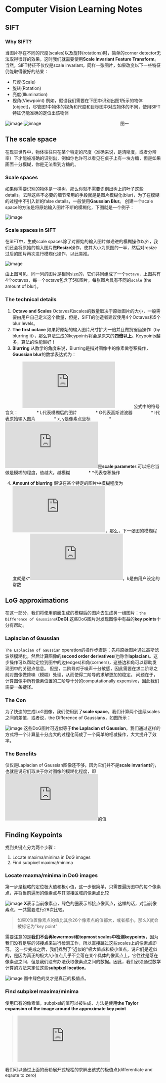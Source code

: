 # Computer Vision Learning Notes
## SIFT
### Why SIFT?
当图片存在不同的尺度(scales)以及旋转(rotations)时，简单的corner detector无法取得很好的效果，这时我们就需要使用**Scale Invariant Feature Transform**。当然，SIFT特征不仅仅是scale invariant，同样一张图片，如果改变以下一些特征仍能取得很好的结果：
* 尺度(Scale)
* 旋转(Rotation)
* 亮度(Illumination)
* 视角(Viewpoint)
例如，假设我们需要在下图中识别出图1所示的物体(object)，尽管图1中物体的视角和尺度和目标图中对应物体的不同，使用SIFT特征仍能准确的定位出该物体

![image](https://github.com/MingyuZha/Computer_Vision_Learning_Notes/raw/master/images/search_img.png) 
![image](https://github.com/MingyuZha/Computer_Vision_Learning_Notes/raw/master/images/object.png)
&emsp;&emsp;&emsp;&emsp;&emsp;&emsp;&emsp;&emsp;&emsp;&emsp;&emsp;&emsp;&emsp;&emsp;&emsp;&emsp;&emsp;&emsp;图一

## The scale space
在现实世界中，物体往往只在某个特定的尺度（准确来说，是清晰度，或者分辨率）下才能被准确的识别出，例如你也许可以看见在桌子上有一块方糖，但是如果画面十分模糊，你是无法看到方糖的。
### Scale spaces
如果你需要识别的物体是一棵树，那么你就不需要识别出树上的叶子这些details。去除这些不必要的细节常用的手段就是是图片模糊化(blur)，为了在模糊的过程中不引入新的false details，一般使用**Gaussian Blur**。
创建一个scale space的方法是将原始输入图片不断的模糊化，下图就是一个例子：

![image](https://github.com/MingyuZha/Computer_Vision_Learning_Notes/raw/master/images/scalespace.jpg)

### Scale spaces in SIFT
在SIFT中，生成scale spaces除了对原始的输入图片做递进的模糊操作以外，我们还会将原始的输入图片做**Resize**操作，使其大小为原图的一半，然后对resize过后的图片再次进行模糊化操作，以此类推。


![image](https://github.com/MingyuZha/Computer_Vision_Learning_Notes/raw/master/images/sift-octaves.jpg)

由上图可见，同一列的图片是相同size的，它们共同组成了一个```octave```，上图共有4个octaves，每一个octave包含了5张图片，每张图片具有不同的```scale``` (the amount of blur)。

### The technical details
1. **Octave and Scales**
Octaves和scales的数量取决于原始图片的大小，一般需要由用户自己定义这个数量，但是，SIFT的创造者建议使用4个Octaves和5个blur levels。
2. **The first octave**
如果将原始的输入图片尺寸扩大一倍并且做抗锯齿操作（by blurring it），那么算法生成的keypoints将会是原来的**四倍以上**。Keypoints越多，算法的性能越好！
3. **Blurring**
从数学的角度来说，Blurring是指对图像中的像素做卷积操作，**Gaussian blur**的数学表达式为：

&emsp;&emsp;&emsp;&emsp;![equation](https://latex.codecogs.com/gif.latex?L%28x%2C%20y%2C%20%5Csigma%29%20%3D%20G%28x%2C%20y%2C%20%5Csigma%29%20*%20I%28x%2C%20y%29)
&emsp;&emsp;&emsp;&emsp;公式中的符号含义：
&emsp;&emsp;&emsp;&emsp;* L代表模糊后的图片
&emsp;&emsp;&emsp;&emsp;* G代表高斯滤波器
&emsp;&emsp;&emsp;&emsp;* I代表原始输入图片
&emsp;&emsp;&emsp;&emsp;* x, y是像素点坐标
&emsp;&emsp;&emsp;&emsp;* ![sigma](https://latex.codecogs.com/gif.latex?%5Csigma)是**scale parameter**.可以把它当做是模糊的程度，值越大，越模糊
&emsp;&emsp;&emsp;&emsp;* *代表卷积操作

4. **Amount of blurring**
假设在某个特定的图片中模糊程度为![](https://latex.codecogs.com/gif.latex?%5Csigma)，那么，下一张图的模糊程度就是k*![sigma](https://latex.codecogs.com/gif.latex?%5Csigma)，k是由用户设定的常数


## LoG approximations
在这一部分，我们将使用前面生成的模糊后的图片去生成另一组图片：```the Difference of Gaussians```**(DoG)**.这些DoG图片对发现图像中有益的**key points**十分有帮助。

### Laplacian of Gaussian
```The Laplacian of Gaussian``` operation的操作步骤是：先将原始图片通过高斯滤波器模糊化，然后计算图像的**second order derivatives**(也称作**laplacian**)。这步操作可以帮助定位到图中的边(edges)和角(corners)，这些边和角可以帮助发现图中的关键点信息。
但是，二阶导对于噪声十分敏感，因此需要在求二阶导之前对图像做降噪（模糊）处理，从而使得二阶导的求解更加的稳定。
问题在于，计算图像中所有像素位置的二阶导十分的computationally expensive，因此我们需要一条捷径。

### The Con
为了快速的生成LoG图像，我们使用到了**scale space**。我们计算两个连续scales之间的差值，或者说，the Difference of Gaussians，如图所示：

![image](https://github.com/MingyuZha/Computer_Vision_Learning_Notes/raw/master/images/sift-dog-idea.jpg)
这些DoG图片可近似等于**the Laplacian of Gaussian**，我们通过这样的方式将一个计算量十分庞大的过程化简成了一个简单的相减操作，大大提升了效率。

### The Benefits
仅仅是Laplacian of Gaussian图像还不够，因为它们并不是**scale invariant**的，也就是说它们取决于你对图像的模糊化程度，即![sigma](https://latex.codecogs.com/gif.latex?%5Csigma)的值

## Finding Keypoints
找到关键点分为两个步骤：
1. Locate maxima/minima in DoG images
2. Find subpixel maxima/minima

### Locate maxma/minima in DoG images
第一步是粗略的定位极大值和极小值，这一步很简单，只需要遍历图中的每个像素点，并将当前遍历的像素点与其邻接区域的像素点比较

![image](https://github.com/MingyuZha/Computer_Vision_Learning_Notes/raw/master/images/sift-maxima-idea.jpg)
**X**表示当前像素点，绿色的圈表示邻接点像素点，这样的话，对当前像素点，一共需要进行26次比较。
> 如果X位置像素点的值比其余26个像素点的值都大，或者都小，那么X就会被标记为"key point"

需要注意的是**我们不会再lowermost和topmost scales中检测keypoints**，因为我们没有足够的邻接点来进行检测工作，所以直接跳过这些scales上的像素点即可。
这一步完成之后，我们找到了”近似的“极大值点和极小值点，说它们是近似的，是因为真正的极大/小值点几乎不会落在某个具体的像素点上，它往往是落在像素点之间，但是我们没有办法获取像素点之间的数据。因此，我们必须通过数学计算的方法来定位这些**subpixel location**。

![image](https://github.com/MingyuZha/Computer_Vision_Learning_Notes/raw/master/images/sift-maxima-subpixel.jpg)
图中绿色的叉才是真正的极值点。

### Find subpixel maxima/minima
使用已有的像素值，subpixel的值可以被生成，方法是使用**the Taylor expansion of the image around the approximate key point**

> ![eq](https://latex.codecogs.com/gif.latex?D%28%5Cmathbf%20x%29%20%3D%20D%20&plus;%20%5Cfrac%7B%5Cpartial%20D%5ET%7D%7B%5Cpartial%5Cmathbf%7Bx%7D%7D%20%5Cmathbf%7Bx%7D&plus;%20%5Cfrac%7B1%7D%7B2%7D%5Cmathbf%7Bx%7D%5ET%5Cfrac%7B%5Cpartial%5E2D%7D%7B%5Cpartial%20x%5E2%7D%5Cmathbf%7Bx%7D)

我们可以通过上面的泰勒展开式轻松的求解出该式的极值点(differentiate and eqaute to zero)


























